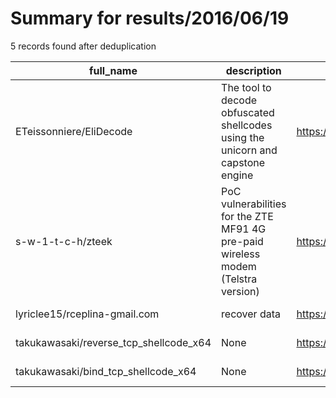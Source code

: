
# Summary for results/2016/06/19
    
5 records found after deduplication

| full_name | description | html_url | matched_list | matched_count | pushed_at | size | stargazers_count | language | forks_count | vul_ids |
|----------------------------------------|-----------------------------------------------------------------------------------|-----------------------------------------------------------|-----------------------|-----------------|---------------------------|--------|--------------------|------------|---------------|-----------|
| ETeissonniere/EliDecode | The tool to decode obfuscated shellcodes using the unicorn and capstone engine | https://github.com/ETeissonniere/EliDecode | ['shellcode'] | 1 | 2016-06-19 14:36:39+00:00 | 36 | 49 | Python | 13 | [] |
| s-w-1-t-c-h/zteek | PoC vulnerabilities for the ZTE MF91 4G pre-paid wireless modem (Telstra version) | https://github.com/s-w-1-t-c-h/zteek | ['vulnerability poc'] | 1 | 2016-06-19 00:06:03+00:00 | 5 | 1 | Shell | 1 | [] |
| lyriclee15/rceplina-gmail.com | recover data | https://github.com/lyriclee15/rceplina-gmail.com | ['rce'] | 1 | 2016-06-19 06:49:11+00:00 | 11 | 0 | nan | 0 | [] |
| takukawasaki/reverse_tcp_shellcode_x64 | None | https://github.com/takukawasaki/reverse_tcp_shellcode_x64 | ['shellcode'] | 1 | 2016-06-19 10:09:47+00:00 | 3 | 1 | C | 0 | [] |
| takukawasaki/bind_tcp_shellcode_x64 | None | https://github.com/takukawasaki/bind_tcp_shellcode_x64 | ['shellcode'] | 1 | 2016-06-19 10:13:49+00:00 | 6 | 0 | C | 0 | [] |
